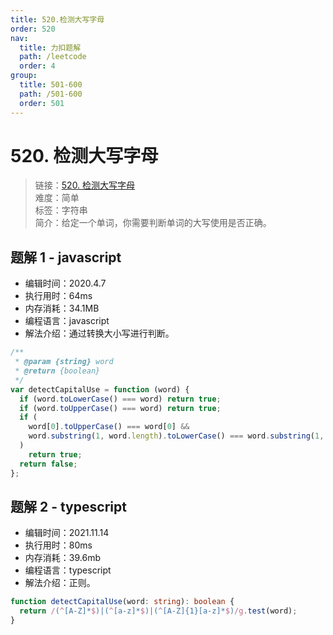 ```yaml
---
title: 520.检测大写字母
order: 520
nav:
  title: 力扣题解
  path: /leetcode
  order: 4
group:
  title: 501-600
  path: /501-600
  order: 501
---
```


# 520. 检测大写字母

> 链接：[520. 检测大写字母](https://leetcode-cn.com/problems/detect-capital/)  
> 难度：简单  
> 标签：字符串  
> 简介：给定一个单词，你需要判断单词的大写使用是否正确。

## 题解 1 - javascript

- 编辑时间：2020.4.7
- 执行用时：64ms
- 内存消耗：34.1MB
- 编程语言：javascript
- 解法介绍：通过转换大小写进行判断。

```javascript
/**
 * @param {string} word
 * @return {boolean}
 */
var detectCapitalUse = function (word) {
  if (word.toLowerCase() === word) return true;
  if (word.toUpperCase() === word) return true;
  if (
    word[0].toUpperCase() === word[0] &&
    word.substring(1, word.length).toLowerCase() === word.substring(1, word.length)
  )
    return true;
  return false;
};
```

## 题解 2 - typescript

- 编辑时间：2021.11.14
- 执行用时：80ms
- 内存消耗：39.6mb
- 编程语言：typescript
- 解法介绍：正则。

```typescript
function detectCapitalUse(word: string): boolean {
  return /(^[A-Z]*$)|(^[a-z]*$)|(^[A-Z]{1}[a-z]*$)/g.test(word);
}
```

